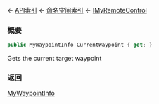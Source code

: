 ← [API索引](Api-Index) ← [命名空间索引](Namespace-Index) ← [IMyRemoteControl](Sandbox.ModAPI.Ingame.IMyRemoteControl)

### 概要

```csharp
public MyWaypointInfo CurrentWaypoint { get; }
```

Gets the current target waypoint

### 返回

[MyWaypointInfo](Sandbox.ModAPI.Ingame.MyWaypointInfo)

